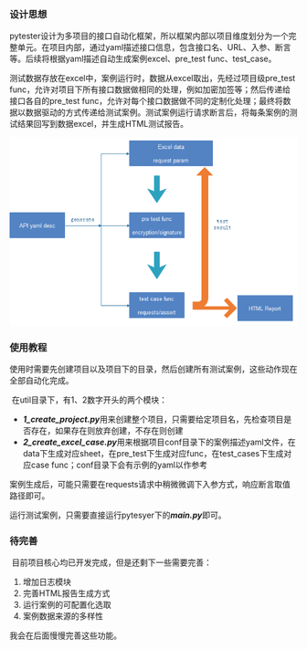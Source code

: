 ### 设计思想

​	pytester设计为多项目的接口自动化框架，所以框架内部以项目维度划分为一个完整单元。在项目内部，通过yaml描述接口信息，包含接口名、URL、入参、断言等。后续将根据yaml描述自动生成案例excel、pre_test func、test_case。

​	测试数据存放在excel中，案例运行时，数据从excel取出，先经过项目级pre_test func，允许对项目下所有接口数据做相同的处理，例如加密加签等；然后传递给接口各自的pre_test func，允许对每个接口数据做不同的定制化处理；最终将数据以数据驱动的方式传递给测试案例。测试案例运行请求断言后，将每条案例的测试结果回写到数据excel，并生成HTML测试报告。

![image](flowchart.png)

### 使用教程

​	使用时需要先创建项目以及项目下的目录，然后创建所有测试案例，这些动作现在全部自动化完成。

​	在util目录下，有1、2数字开头的两个模块：

- ***1_create_project.py***用来创建整个项目，只需要给定项目名，先检查项目是否存在，如果存在则放弃创建，不存在则创建
- ***2_create_excel_case.py***用来根据项目conf目录下的案例描述yaml文件，在data下生成对应sheet，在pre_test下生成对应func，在test_cases下生成对应case func；conf目录下会有示例的yaml以作参考

​    案例生成后，可能只需要在requests请求中稍微微调下入参方式，响应断言取值路径即可。

​	运行测试案例，只需要直接运行pytesyer下的***main.py***即可。

### 待完善

​	目前项目核心均已开发完成，但是还剩下一些需要完善：

1. 增加日志模块
2. 完善HTML报告生成方式
3. 运行案例的可配置化选取
4. 案例数据来源的多样性

我会在后面慢慢完善这些功能。